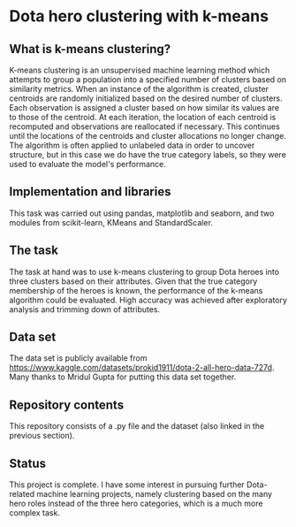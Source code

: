 
# Dota hero clustering with k-means

## What is k-means clustering?
K-means clustering is an unsupervised machine learning method which attempts to group a population into a specified number of clusters based on similarity metrics. When an instance of the algorithm is created, cluster centroids are randomly initialized based on the desired number of clusters. Each observation is assigned a cluster based on how similar its values are to those of the centroid.  At each iteration, the location of each centroid is recomputed and observations are reallocated if necessary. This continues until the locations of the centroids and cluster allocations no longer change. 
The algorithm is often applied to unlabeled data in order to uncover structure, but in this case we do have the true category labels, so they were used to evaluate the model's performance.

## Implementation and libraries
This task was carried out using pandas, matplotlib and seaborn, and two modules from scikit-learn, KMeans and StandardScaler.

## The task
The task at hand was to use k-means clustering to group Dota heroes into three clusters based on their attributes. Given that the true category membership of the heroes is known, the performance of the k-means algorithm could be evaluated. High accuracy was achieved after exploratory analysis and trimming down of attributes. 

## Data set
The data set is publicly available from https://www.kaggle.com/datasets/prokid1911/dota-2-all-hero-data-727d. Many thanks to Mridul Gupta for putting this data set together.

## Repository contents
This repository consists of a .py file and the dataset (also linked in the previous section).

## Status
This project is complete. I have some interest in pursuing further Dota-related machine learning projects, namely clustering based on the many hero roles instead of the three hero categories, which is a much more complex task.
